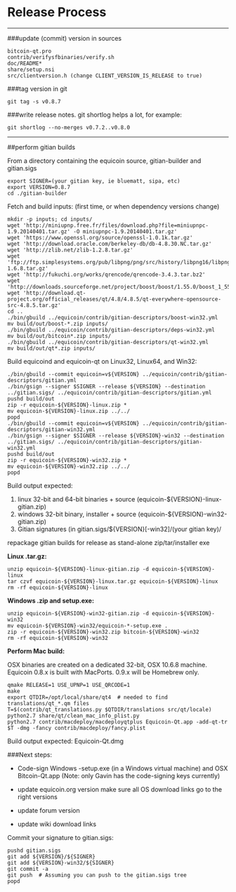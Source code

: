 Release Process
====================

* * *

###update (commit) version in sources


	bitcoin-qt.pro
	contrib/verifysfbinaries/verify.sh
	doc/README*
	share/setup.nsi
	src/clientversion.h (change CLIENT_VERSION_IS_RELEASE to true)

###tag version in git

	git tag -s v0.8.7

###write release notes. git shortlog helps a lot, for example:

	git shortlog --no-merges v0.7.2..v0.8.0

* * *

##perform gitian builds

 From a directory containing the equicoin source, gitian-builder and gitian.sigs
  
	export SIGNER=(your gitian key, ie bluematt, sipa, etc)
	export VERSION=0.8.7
	cd ./gitian-builder

 Fetch and build inputs: (first time, or when dependency versions change)

	mkdir -p inputs; cd inputs/
	wget 'http://miniupnp.free.fr/files/download.php?file=miniupnpc-1.9.20140401.tar.gz' -O miniupnpc-1.9.20140401.tar.gz'
	wget 'https://www.openssl.org/source/openssl-1.0.1k.tar.gz'
	wget 'http://download.oracle.com/berkeley-db/db-4.8.30.NC.tar.gz'
	wget 'http://zlib.net/zlib-1.2.8.tar.gz'
	wget 'ftp://ftp.simplesystems.org/pub/libpng/png/src/history/libpng16/libpng-1.6.8.tar.gz'
	wget 'http://fukuchi.org/works/qrencode/qrencode-3.4.3.tar.bz2'
	wget 'http://downloads.sourceforge.net/project/boost/boost/1.55.0/boost_1_55_0.tar.bz2'
	wget 'http://download.qt-project.org/official_releases/qt/4.8/4.8.5/qt-everywhere-opensource-src-4.8.5.tar.gz'
	cd ..
	./bin/gbuild ../equicoin/contrib/gitian-descriptors/boost-win32.yml
	mv build/out/boost-*.zip inputs/
	./bin/gbuild ../equicoin/contrib/gitian-descriptors/deps-win32.yml
	mv build/out/bitcoin*.zip inputs/
	./bin/gbuild ../equicoin/contrib/gitian-descriptors/qt-win32.yml
	mv build/out/qt*.zip inputs/

 Build equicoind and equicoin-qt on Linux32, Linux64, and Win32:
  
	./bin/gbuild --commit equicoin=v${VERSION} ../equicoin/contrib/gitian-descriptors/gitian.yml
	./bin/gsign --signer $SIGNER --release ${VERSION} --destination ../gitian.sigs/ ../equicoin/contrib/gitian-descriptors/gitian.yml
	pushd build/out
	zip -r equicoin-${VERSION}-linux.zip *
	mv equicoin-${VERSION}-linux.zip ../../
	popd
	./bin/gbuild --commit equicoin=v${VERSION} ../equicoin/contrib/gitian-descriptors/gitian-win32.yml
	./bin/gsign --signer $SIGNER --release ${VERSION}-win32 --destination ../gitian.sigs/ ../equicoin/contrib/gitian-descriptors/gitian-win32.yml
	pushd build/out
	zip -r equicoin-${VERSION}-win32.zip *
	mv equicoin-${VERSION}-win32.zip ../../
	popd

  Build output expected:

  1. linux 32-bit and 64-bit binaries + source (equicoin-${VERSION}-linux-gitian.zip)
  2. windows 32-bit binary, installer + source (equicoin-${VERSION}-win32-gitian.zip)
  3. Gitian signatures (in gitian.sigs/${VERSION}[-win32]/(your gitian key)/

repackage gitian builds for release as stand-alone zip/tar/installer exe

**Linux .tar.gz:**

	unzip equicoin-${VERSION}-linux-gitian.zip -d equicoin-${VERSION}-linux
	tar czvf equicoin-${VERSION}-linux.tar.gz equicoin-${VERSION}-linux
	rm -rf equicoin-${VERSION}-linux

**Windows .zip and setup.exe:**

	unzip equicoin-${VERSION}-win32-gitian.zip -d equicoin-${VERSION}-win32
	mv equicoin-${VERSION}-win32/equicoin-*-setup.exe .
	zip -r equicoin-${VERSION}-win32.zip bitcoin-${VERSION}-win32
	rm -rf equicoin-${VERSION}-win32

**Perform Mac build:**

  OSX binaries are created on a dedicated 32-bit, OSX 10.6.8 machine.
  Equicoin 0.8.x is built with MacPorts.  0.9.x will be Homebrew only.

	qmake RELEASE=1 USE_UPNP=1 USE_QRCODE=1
	make
	export QTDIR=/opt/local/share/qt4  # needed to find translations/qt_*.qm files
	T=$(contrib/qt_translations.py $QTDIR/translations src/qt/locale)
	python2.7 share/qt/clean_mac_info_plist.py
	python2.7 contrib/macdeploy/macdeployqtplus Equicoin-Qt.app -add-qt-tr $T -dmg -fancy contrib/macdeploy/fancy.plist

 Build output expected: Equicoin-Qt.dmg

###Next steps:

* Code-sign Windows -setup.exe (in a Windows virtual machine) and
  OSX Bitcoin-Qt.app (Note: only Gavin has the code-signing keys currently)

* update equicoin.org version
  make sure all OS download links go to the right versions

* update forum version

* update wiki download links

Commit your signature to gitian.sigs:

	pushd gitian.sigs
	git add ${VERSION}/${SIGNER}
	git add ${VERSION}-win32/${SIGNER}
	git commit -a
	git push  # Assuming you can push to the gitian.sigs tree
	popd

